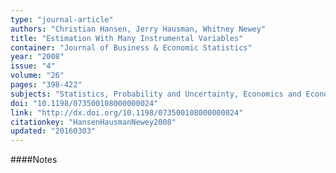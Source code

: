 ```yaml
---
type: "journal-article"
authors: "Christian Hansen, Jerry Hausman, Whitney Newey"
title: "Estimation With Many Instrumental Variables"
container: "Journal of Business & Economic Statistics"
year: "2008"
issue: "4"
volume: "26"
pages: "398-422"
subjects: "Statistics, Probability and Uncertainty, Economics and Econometrics, Statistics and Probability, Social Sciences (miscellaneous)"
doi: "10.1198/073500108000000024"
link: "http://dx.doi.org/10.1198/073500108000000024"
citationkey: "HansenHausmanNewey2008"
updated: "20160303"
---
```


####Notes
